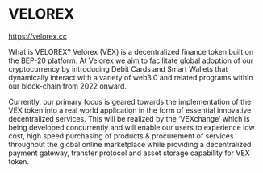 # VELOREX

https://velorex.cc

What is VELOREX?
Velorex (VEX) is a decentralized finance token built on the BEP-20 platform. At Velorex we aim to facilitate global adoption of our cryptocurrency by introducing Debit Cards and Smart Wallets that dynamically interact with a variety of web3.0 and related programs within our block-chain from 2022 onward.

Currently, our primary focus is geared towards the implementation of the VEX token into a real world application in the form of essential innovative decentralized services. This will be realized by the ‘VEXchange’ which is being developed concurrently and will enable our users to experience low cost, high speed purchasing of products & procurement of services throughout the global online marketplace while providing a decentralized payment gateway, transfer protocol and asset storage capability for VEX token.

